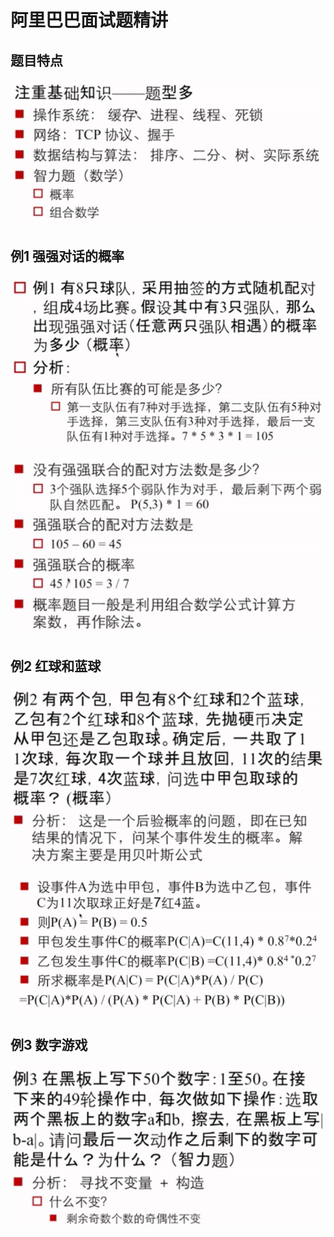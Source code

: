 # 阿里巴巴面试题精讲

## 题目特点

![](ali1.jpg)

## 例1 强强对话的概率

![](ali2.jpg)

![](ali3.jpg)

## 例2 红球和蓝球

![](ali4.jpg)

![](ali5.jpg)

## 例3 数字游戏

![](ali6.jpg)